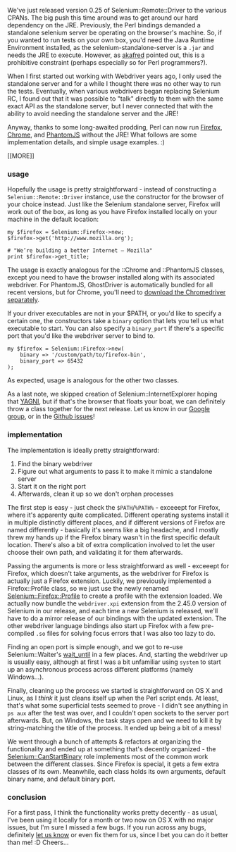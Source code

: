 We've just released version 0.25 of Selenium::Remote::Driver to the
various CPANs. The big push this time around was to get around our
hard dependency on the JRE. Previously, the Perl bindings demanded a
standalone selenium server be operating on the browser's machine. So,
if you wanted to run tests on your own box, you'd need the Java
Runtime Environment installed, as the selenium-standalone-server is a
`.jar` and needs the JRE to execute. However, as [akafred][] pointed
out, this is a prohibitive constraint (perhaps especially so for Perl
programmers?).

When I first started out working with Webdriver years ago, I only used
the standalone server and for a while I thought there was no other way
to run the tests. Eventually, when various webdrivers began replacing
Selenium RC, I found out that it was possible to "talk" directly to
them with the same exact API as the standalone server, but I never
connected that with the ability to avoid needing the standalone server
and the JRE!

Anyway, thanks to some long-awaited prodding, Perl can now run
[Firefox][], [Chrome][], and [PhantomJS][] without the JRE! What follows are
some implementation details, and simple usage examples. :)

[akafred]: https://github.com/gempesaw/Selenium-Remote-Driver/pull/189
[Firefox]: https://metacpan.org/pod/Selenium::Firefox
[Chrome]: https://metacpan.org/pod/Selenium::Chrome
[PhantomJS]: https://metacpan.org/pod/Selenium::PhantomJS

[[MORE]]

### usage

Hopefully the usage is pretty straightforward - instead of
constructing a `Selenium::Remote::Driver` instance, use the
constructor for the browser of your choice instead. Just like the
Selenium standalone server, Firefox will work out of the box, as long
as you have Firefox installed locally on your machine in the default
location:

    my $firefox = Selenium::Firefox->new;
    $firefox->get('http://www.mozilla.org');

    # "We’re building a better Internet — Mozilla"
    print $firefox->get_title;

The usage is exactly analogous for the ::Chrome and ::PhantomJS
classes, except you need to have the browser installed along with its
associated webdriver. For PhantomJS, GhostDriver is automatically
bundled for all recent versions, but for Chrome, you'll need to
[download the Chromedriver separately][].

[download the Chromedriver separately]: https://sites.google.com/a/chromium.org/chromedriver/downloads

If your driver executables are not in your $PATH, or you'd like to
specify a certain one, the constructors take a `binary` option that
lets you tell us what executable to start. You can also specify a
`binary_port` if there's a specific port that you'd like the webdriver
server to bind to.

    my $firefox = Selenium::Firefox->new(
        binary => '/custom/path/to/firefox-bin',
        binary_port => 65432
    );

As expected, usage is analogous for the other two classes.

As a last note, we skipped creation of Selenium::InternetExplorer
hoping that [YAGNI][], but if that's the browser that floats your boat,
we can definitely throw a class together for the next release. Let us
know in our [Google group][], or in the [Github issues][]!

[YAGNI]: https://www.google.com/search?q=yagni
[Google group]: https://groups.google.com/forum/#!forum/selenium-remote-driver
[Github issues]: https://github.com/gempesaw/Selenium-Remote-Driver/issues

### implementation

The implementation is ideally pretty straightforward:

1. Find the binary webdriver
2. Figure out what arguments to pass it to make it mimic a standalone
server
3. Start it on the right port
4. Afterwards, clean it up so we don't orphan processes

The first step is easy - just check the `$PATH`/`%PATH%` - exceeept
for Firefox, where it's apparenty quite complicated. Different
operating systems install it in multiple distinctly different places,
and if different versions of Firefox are named differently - basically
it's seems like a big headache, and I mostly threw my hands up if the
Firefox binary wasn't in the first specific default location. There's
also a bit of extra complication involved to let the user choose their
own path, and validating it for them afterwards.

Passing the arguments is more or less straightforward as well -
exceeept for Firefox, which doesn't take arguments, as the webdriver
for Firefox is actually just a Firefox extension. Luckily, we
previously implemented a Firefox::Profile class, so we just use the
newly renamed [Selenium::Firefox::Profile][] to create a profile with
the extension loaded. We actually now bundle the `webdriver.xpi`
extension from the 2.45.0 version of Selenium in our release, and each
time a new Selenium is released, we'll have to do a mirror release of
our bindings with the updated extension. The other webdriver language
bindings also start up Firefox with a few pre-compiled `.so` files for
solving focus errors that I was also too lazy to do.

Finding an open port is simple enough, and we got to re-use
Selenium::Waiter's [wait_until][] in a few places.  And, starting the
webdriver up is usually easy, although at first I was a bit unfamiliar
using `system` to start up an asynchronous process across different
platforms (namely Windows...).

Finally, cleaning up the process we started is straightforward on OS X
and Linux, as I _think_ it just cleans itself up when the Perl script
ends. At least, that's what some superficial tests seemed to prove - I
didn't see anything in `ps aux` after the test was over, and I
couldn't open sockets to the server port afterwards. But, on Windows,
the task stays open and we need to kill it by string-matching the
title of the process. It ended up being a bit of a mess!

We went through a bunch of attempts & refactors at organizing the
functionality and ended up at something that's decently organized -
the [Selenium::CanStartBinary][] role implements most of the common work
between the different classes. Since Firefox is special, it gets a few
extra classes of its own. Meanwhile, each class holds its own
arguments, default binary name, and default binary port.

[wait_until]: https://metacpan.org/pod/Selenium::Waiter#wait_until
[Selenium::Firefox::Profile]: https://metacpan.org/pod/Selenium::Firefox::Profile
[Selenium::CanStartBinary]: https://metacpan.org/pod/Selenium::CanStartBinary

### conclusion

For a first pass, I think the functionality works pretty decently - as
usual, I've been using it locally for a month or two now on OS X with
no major issues, but I'm sure I missed a few bugs. If you run across
any bugs, definitely [let us know][] or even fix them for us, since I
bet you can do it better than me! :D Cheers...

[let us know]: https://github.com/gempesaw/Selenium-Remote-Driver/issues
